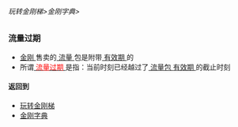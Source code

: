 ###### 玩转金刚梯>金刚字典>

### 流量过期

- [ 金刚 ](https://github.com/a2zitpro/web/blob/master/a2zitpro.md)售卖的[ 流量 ](https://github.com/a2zitpro/web/blob/master/kkdatatraffic.md)包是附带[ 有效期 ](https://github.com/a2zitpro/web/blob/master/kkdatatrafficpackagevalidityperiod.md)的
- 所谓[<font color="red"> 流量过期 </font>](https://github.com/a2zitpro/web/blob/master/kkdatatrafficexpired.md)是指：当前时刻已经越过了[ 流量包 ](https://github.com/a2zitpro/web/blob/master/kkdatatrafficpackage.md) [ 有效期 ](https://github.com/a2zitpro/web/blob/master/kkdatatrafficpackagevalidityperiod.md)的截止时刻

#### 返回到
- [玩转金刚梯](https://github.com/a2zitpro/web/blob/master/LadderFree/A.md)
- [金刚字典](https://github.com/a2zitpro/web/blob/master/LadderFree/kkDictionary/KKDictionary.md)

